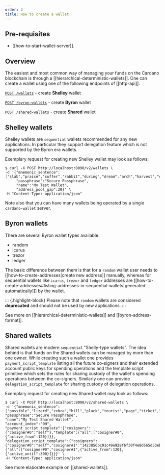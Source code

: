 ```yaml
---
order: 2
title: How to create a wallet
---
```


## Pre-requisites

 - [[how-to-start-wallet-server]].

## Overview

The easiest and most common way of managing your funds on the Cardano blockchain is through a [[hierarchical-deterministic-wallets]]. One can create a wallet using one of the following endpoints of [[http-api]]:

[`POST /wallets`](https://input-output-hk.github.io/cardano-wallet/api/edge/#operation/postWallet) - create **Shelley** wallet

[`POST /byron-wallets`](https://input-output-hk.github.io/cardano-wallet/api/edge/#operation/postByronWallet) - create **Byron** wallet

[`POST /shared-wallets`](https://input-output-hk.github.io/cardano-wallet/api/edge/#operation/postSharedWallet) - create **Shared** wallet

## Shelley wallets
Shelley wallets are `sequential` wallets recommended for any new applications. In particular they support delegation feature which is not supported by the Byron era wallets.

Exemplary request for creating new Shelley wallet may look as follows:

```
$ curl -X POST http://localhost:8090/v2/wallets \
-d '{"mnemonic_sentence":["slab","praise","suffer","rabbit","during","dream","arch","harvest","culture","book","owner","loud","wool","salon","table","animal","vivid","arrow","dirt","divide","humble","tornado","solution","jungle"],
     "passphrase":"Secure Passphrase",
     "name":"My Test Wallet",
     "address_pool_gap":20}' \
-H "Content-Type: application/json"
```

Note also that you can have many wallets being operated by a single `cardano-wallet` server.

## Byron wallets
There are several Byron wallet types available:
 - random
 - icarus
 - trezor
 - ledger

The basic difference between them is that for a `random` wallet user needs to [[how-to-create-addresses|create new address]] manually, whereas for sequential wallets like `icarus`, `trezor` and `ledger` addresses are [[how-to-create-addresses#listing-addresses-in-sequential-wallets|generated automatically]]) by the wallet.

::: {.highlight-block}
Please note that `random` wallets are considered **deprecated** and should not be used by new applications.
:::

See more on [[hierarchical-deterministic-wallets]] and [[byron-address-format]].

## Shared wallets
Shared wallets are modern `sequential` "Shelly-type wallets". The idea behind is that funds on the Shared wallets can be managed by more than one owner. While creating such a wallet one provides `payment_script_template` listing all the future co-signers and their extended account public keys for spending operations and the template script primitive which sets the rules for sharing custody of the wallet's spending operations between the co-signers. Similarly one can provide `delegation_script_template` for sharing custody of delegation operations.

Exemplary request for creating new Shared wallet may look as follows:

```
$ curl -X POST http://localhost:8090/v2/shared-wallets \
-d '{"mnemonic_sentence":["possible","lizard","zebra","hill","pluck","tourist","page","ticket","amount","fall","purpose","often","chest","fantasy","funny","sense","pig","goat","pet","minor","creek","vacant","swarm","fun"],
"passphrase":"Secure Passphrase",
"name":"My Test Shared Wallet",
"account_index":"0H",
"payment_script_template":{"cosigners":{"cosigner#0":"self"},"template":{"all":["cosigner#0",{"active_from":120}]}},
"delegation_script_template":{"cosigners":{"cosigner#0":"self","cosigner#1":"1423856bc91c49e928f6f30f4e8d665d53eb4ab6028bd0ac971809d514c92db11423856bc91c49e928f6f30f4e8d665d53eb4ab6028bd0ac971809d514c92db2"},"template":{"all":["cosigner#0","cosigner#1",{"active_from":120},{"active_until":300}]}}}' \
-H "Content-Type: application/json"
```

See more elaborate example on [[shared-wallets]].
